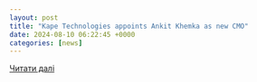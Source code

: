 ```yaml
---
layout: post
title: "Kape Technologies appoints Ankit Khemka as new CMO"
date: 2024-08-10 06:22:45 +0000
categories: [news]
---
```


[Читати далі](https://securitybrief.com.au/story/kape-technologies-appoints-ankit-khemka-as-new-cmo)
